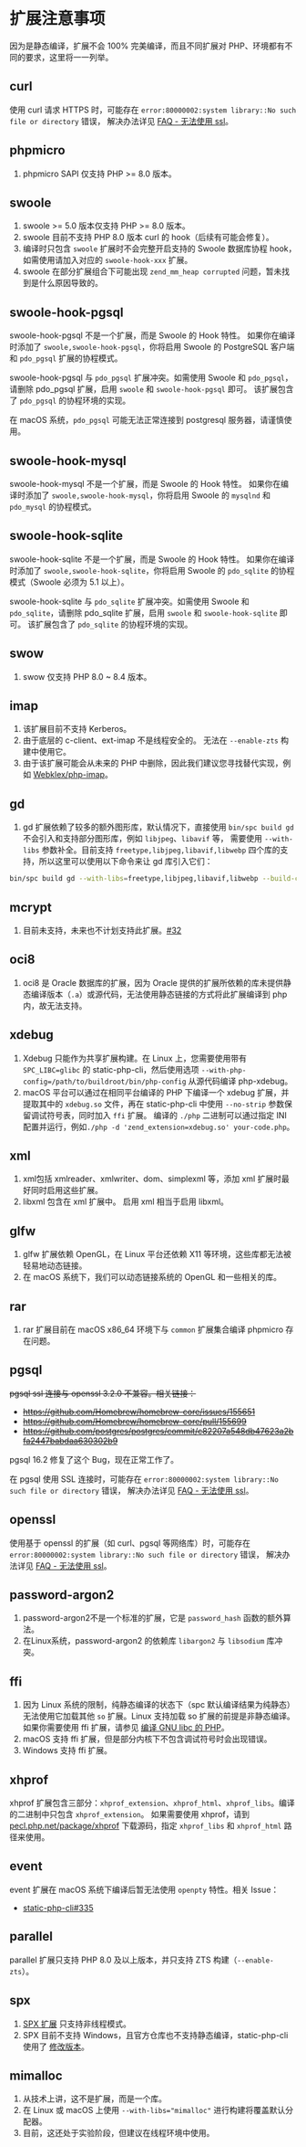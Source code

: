 # 扩展注意事项

因为是静态编译，扩展不会 100% 完美编译，而且不同扩展对 PHP、环境都有不同的要求，这里将一一列举。

## curl

使用 curl 请求 HTTPS 时，可能存在 `error:80000002:system library::No such file or directory` 错误，
解决办法详见 [FAQ - 无法使用 ssl](../faq/#无法使用-ssl)。

## phpmicro

1. phpmicro SAPI 仅支持 PHP >= 8.0 版本。

## swoole

1. swoole >= 5.0 版本仅支持 PHP >= 8.0 版本。
2. swoole 目前不支持 PHP 8.0 版本 curl 的 hook（后续有可能会修复）。
3. 编译时只包含 `swoole` 扩展时不会完整开启支持的 Swoole 数据库协程 hook，如需使用请加入对应的 `swoole-hook-xxx` 扩展。
4. swoole 在部分扩展组合下可能出现 `zend_mm_heap corrupted` 问题，暂未找到是什么原因导致的。

## swoole-hook-pgsql

swoole-hook-pgsql 不是一个扩展，而是 Swoole 的 Hook 特性。
如果你在编译时添加了 `swoole,swoole-hook-pgsql`，你将启用 Swoole 的 PostgreSQL 客户端和 `pdo_pgsql` 扩展的协程模式。

swoole-hook-pgsql 与 `pdo_pgsql` 扩展冲突。如需使用 Swoole 和 `pdo_pgsql`，请删除 pdo_pgsql 扩展，启用 `swoole` 和 `swoole-hook-pgsql` 即可。
该扩展包含了 `pdo_pgsql` 的协程环境的实现。

在 macOS 系统，`pdo_pgsql` 可能无法正常连接到 postgresql 服务器，请谨慎使用。

## swoole-hook-mysql

swoole-hook-mysql 不是一个扩展，而是 Swoole 的 Hook 特性。
如果你在编译时添加了 `swoole,swoole-hook-mysql`，你将启用 Swoole 的 `mysqlnd` 和 `pdo_mysql` 的协程模式。

## swoole-hook-sqlite

swoole-hook-sqlite 不是一个扩展，而是 Swoole 的 Hook 特性。
如果你在编译时添加了 `swoole,swoole-hook-sqlite`，你将启用 Swoole 的 `pdo_sqlite` 的协程模式（Swoole 必须为 5.1 以上）。

swoole-hook-sqlite 与 `pdo_sqlite` 扩展冲突。如需使用 Swoole 和 `pdo_sqlite`，请删除 pdo_sqlite 扩展，启用 `swoole` 和 `swoole-hook-sqlite` 即可。
该扩展包含了 `pdo_sqlite` 的协程环境的实现。

## swow

1. swow 仅支持 PHP 8.0 ~ 8.4 版本。

## imap

1. 该扩展目前不支持 Kerberos。
2. 由于底层的 c-client、ext-imap 不是线程安全的。 无法在 `--enable-zts` 构建中使用它。
3. 由于该扩展可能会从未来的 PHP 中删除，因此我们建议您寻找替代实现，例如 [Webklex/php-imap](https://github.com/Webklex/php-imap)。

## gd

1. gd 扩展依赖了较多的额外图形库，默认情况下，直接使用 `bin/spc build gd` 不会引入和支持部分图形库，例如 `libjpeg`、`libavif` 等，
需要使用 `--with-libs` 参数补全。目前支持 `freetype,libjpeg,libavif,libwebp` 四个库的支持，所以这里可以使用以下命令来让 gd 库引入它们：

```bash
bin/spc build gd --with-libs=freetype,libjpeg,libavif,libwebp --build-cli
```

## mcrypt

1. 目前未支持，未来也不计划支持此扩展。[#32](https://github.com/crazywhalecc/static-php-cli/issues/32)

## oci8

1. oci8 是 Oracle 数据库的扩展，因为 Oracle 提供的扩展所依赖的库未提供静态编译版本（`.a`）或源代码，无法使用静态链接的方式将此扩展编译到 php 内，故无法支持。

## xdebug

1. Xdebug 只能作为共享扩展构建。在 Linux 上，您需要使用带有 `SPC_LIBC=glibc` 的 static-php-cli，然后使用选项 `--with-php-config=/path/to/buildroot/bin/php-config` 从源代码编译 php-xdebug。
2. macOS 平台可以通过在相同平台编译的 PHP 下编译一个 xdebug 扩展，并提取其中的 `xdebug.so` 文件，再在 static-php-cli 中使用 `--no-strip` 参数保留调试符号表，同时加入 `ffi` 扩展。
   编译的 `./php` 二进制可以通过指定 INI 配置并运行，例如`./php -d 'zend_extension=xdebug.so' your-code.php`。

## xml

1. xml包括 xmlreader、xmlwriter、dom、simplexml 等，添加 xml 扩展时最好同时启用这些扩展。
2. libxml 包含在 xml 扩展中。 启用 xml 相当于启用 libxml。

## glfw

1. glfw 扩展依赖 OpenGL，在 Linux 平台还依赖 X11 等环境，这些库都无法被轻易地动态链接。
2. 在 macOS 系统下，我们可以动态链接系统的 OpenGL 和一些相关的库。

## rar

1. rar 扩展目前在 macOS x86_64 环境下与 `common` 扩展集合编译 phpmicro 存在问题。

## pgsql

~~pgsql ssl 连接与 openssl 3.2.0 不兼容。相关链接：~~

- ~~<https://github.com/Homebrew/homebrew-core/issues/155651>~~
- ~~<https://github.com/Homebrew/homebrew-core/pull/155699>~~
- ~~<https://github.com/postgres/postgres/commit/c82207a548db47623a2bfa2447babdaa630302b9>~~

pgsql 16.2 修复了这个 Bug，现在正常工作了。

在 pgsql 使用 SSL 连接时，可能存在 `error:80000002:system library::No such file or directory` 错误，
解决办法详见 [FAQ - 无法使用 ssl](../faq/#无法使用-ssl)。

## openssl

使用基于 openssl 的扩展（如 curl、pgsql 等网络库）时，可能存在 `error:80000002:system library::No such file or directory` 错误，
解决办法详见 [FAQ - 无法使用 ssl](../faq/#无法使用-ssl)。

## password-argon2

1. password-argon2不是一个标准的扩展，它是 `password_hash` 函数的额外算法。
2. 在Linux系统，password-argon2 的依赖库 `libargon2` 与 `libsodium` 库冲突。

## ffi

1. 因为 Linux 系统的限制，纯静态编译的状态下（spc 默认编译结果为纯静态）无法使用它加载其他 `so` 扩展。Linux 支持加载 so 扩展的前提是非静态编译。如果你需要使用 ffi 扩展，请参见 [编译 GNU libc 的 PHP](./build-with-glibc)。
2. macOS 支持 ffi 扩展，但是部分内核下不包含调试符号时会出现错误。
3. Windows 支持 ffi 扩展。

## xhprof

xhprof 扩展包含三部分：`xhprof_extension`、`xhprof_html`、`xhprof_libs`。编译的二进制中只包含 `xhprof_extension`。
如果需要使用 xhprof，请到 [pecl.php.net/package/xhprof](http://pecl.php.net/package/xhprof) 下载源码，指定 `xhprof_libs` 和 `xhprof_html` 路径来使用。

## event

event 扩展在 macOS 系统下编译后暂无法使用 `openpty` 特性。相关 Issue：

- [static-php-cli#335](https://github.com/crazywhalecc/static-php-cli/issues/335)

## parallel

parallel 扩展只支持 PHP 8.0 及以上版本，并只支持 ZTS 构建（`--enable-zts`）。

## spx

1. [SPX 扩展](https://github.com/NoiseByNorthwest/php-spx) 只支持非线程模式。
2. SPX 目前不支持 Windows，且官方仓库也不支持静态编译，static-php-cli 使用了 [修改版本](https://github.com/static-php/php-spx)。

## mimalloc

1. 从技术上讲，这不是扩展，而是一个库。
2. 在 Linux 或 macOS 上使用 `--with-libs="mimalloc"` 进行构建将覆盖默认分配器。
3. 目前，这还处于实验阶段，但建议在线程环境中使用。